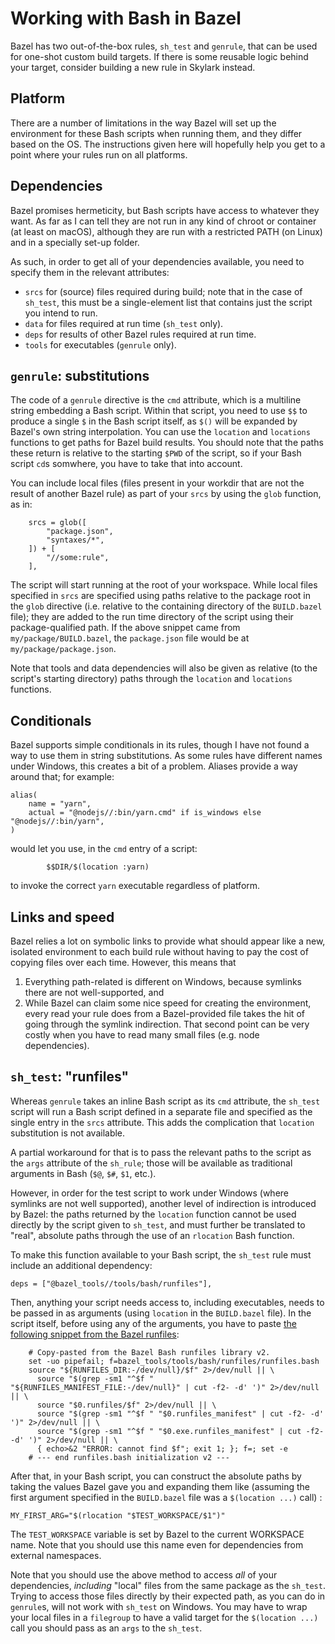 # Working with Bash in Bazel

Bazel has two out-of-the-box rules, `sh_test` and `genrule`, that can be used
for one-shot custom build targets. If there is some reusable logic behind your
target, consider building a new rule in Skylark instead.

## Platform

There are a number of limitations in the way Bazel will set up the environment
for these Bash scripts when running them, and they differ based on the OS. The
instructions given here will hopefully help you get to a point where your rules
run on all platforms.

## Dependencies

Bazel promises hermeticity, but Bash scripts have access to whatever they want.
As far as I can tell they are not run in any kind of chroot or container (at
least on macOS), although they are run with a restricted PATH (on Linux) and in
a specially set-up folder.

As such, in order to get all of your dependencies available, you need to
specify them in the relevant attributes:
- `srcs` for (source) files required during build; note that in the case of
  `sh_test`, this must be a single-element list that contains just the script
  you intend to run.
- `data` for files required at run time (`sh_test` only).
- `deps` for results of other Bazel rules required at run time.
- `tools` for executables (`genrule` only).

## `genrule`: substitutions

The code of a `genrule` directive is the `cmd` attribute, which is a multiline
string embedding a Bash script. Within that script, you need to use `$$` to
produce a single `$` in the Bash script itself, as `$()` will be expanded by
Bazel's own string interpolation. You can use the `location` and `locations`
functions to get paths for Bazel build results. You should note that the paths
these return is relative to the starting `$PWD` of the script, so if your Bash
script `cd`s somwhere, you have to take that into account.

You can include local files (files present in your workdir that are not the
result of another Bazel rule) as part of your `srcs` by using the `glob`
function, as in:
```
    srcs = glob([
        "package.json",
        "syntaxes/*",
    ]) + [
        "//some:rule",
    ],
```

The script will start running at the root of your workspace. While local files
specified in `srcs` are specified using paths relative to the package root in
the `glob` directive (i.e. relative to the containing directory of the
`BUILD.bazel` file); they are added to the run time directory of the script
using their package-qualified path. If the above snippet came from
`my/package/BUILD.bazel`, the `package.json` file would be at
`my/package/package.json`.

Note that tools and data dependencies will also be given as relative (to the
script's starting directory) paths through the `location` and `locations`
functions.

## Conditionals

Bazel supports simple conditionals in its rules, though I have not found a way
to use them in string substitutions. As some rules have different names under
Windows, this creates a bit of a problem. Aliases provide a way around that;
for example:
```
alias(
    name = "yarn",
    actual = "@nodejs//:bin/yarn.cmd" if is_windows else "@nodejs//:bin/yarn",
)
```
would let you use, in the `cmd` entry of a script:
```
        $$DIR/$(location :yarn)
```
to invoke the correct `yarn` executable regardless of platform.

## Links and speed

Bazel relies a lot on symbolic links to provide what should appear like a new,
isolated environment to each build rule without having to pay the cost of
copying files over each time. However, this means that
1. Everything path-related is different on Windows, because symlinks there are
   not well-supported, and
1. While Bazel can claim some nice speed for creating the environment, every
   read your rule does from a Bazel-provided file takes the hit of going
   through the symlink indirection.
That second point can be very costly when you have to read many small files
(e.g. node dependencies).

## `sh_test`: "runfiles"

Whereas `genrule` takes an inline Bash script as its `cmd` attribute, the
`sh_test` script will run a Bash script defined in a separate file and
specified as the single entry in the `srcs` attribute. This adds the
complication that `location` substitution is not available.

A partial workaround for that is to pass the relevant paths to the script as
the `args` attribute of the `sh_rule`; those will be available as traditional
arguments in Bash (`$@`, `$#`, `$1`, etc.).

However, in order for the test script to work under Windows (where symlinks are
not well supported), another level of indirection is introduced by Bazel: the
paths returned by the `location` function cannot be used directly by the script
given to `sh_test`, and must further be translated to "real", absolute paths
through the use of an `rlocation` Bash function.

To make this function available to your Bash script, the `sh_test` rule must
include an additional dependency:
```
deps = ["@bazel_tools//tools/bash/runfiles"],
```

Then, anything your script needs access to, including executables, needs to be
passed in as arguments (using `location` in the `BUILD.bazel` file). In the
script itself, before using any of the arguments, you have to paste [the
following snippet from the Bazel runfiles]():
```
    # Copy-pasted from the Bazel Bash runfiles library v2.
    set -uo pipefail; f=bazel_tools/tools/bash/runfiles/runfiles.bash
    source "${RUNFILES_DIR:-/dev/null}/$f" 2>/dev/null || \
      source "$(grep -sm1 "^$f " "${RUNFILES_MANIFEST_FILE:-/dev/null}" | cut -f2- -d' ')" 2>/dev/null || \
      source "$0.runfiles/$f" 2>/dev/null || \
      source "$(grep -sm1 "^$f " "$0.runfiles_manifest" | cut -f2- -d' ')" 2>/dev/null || \
      source "$(grep -sm1 "^$f " "$0.exe.runfiles_manifest" | cut -f2- -d' ')" 2>/dev/null || \
      { echo>&2 "ERROR: cannot find $f"; exit 1; }; f=; set -e
    # --- end runfiles.bash initialization v2 ---
```
After that, in your Bash script, you can construct the absolute paths by taking
the values Bazel gave you and expanding them like (assuming the first argument
specified in the `BUILD.bazel` file was a `$(location ...)` call) :
```
MY_FIRST_ARG="$(rlocation "$TEST_WORKSPACE/$1")"
```
The `TEST_WORKSPACE` variable is set by Bazel to the current WORKSPACE name.
Note that you should use this name even for dependencies from external
namespaces.

Note that you should use the above method to access _all_ of your dependencies,
_including_ "local" files from the same package as the `sh_test`. Trying to
access those files directly by their expected path, as you can do in
`genrule`s, will not work with `sh_test` on Windows. You may have to wrap your
local files in a `filegroup` to have a valid target for the `$(location ...)`
call you should pass as an `args` to the `sh_test`.
